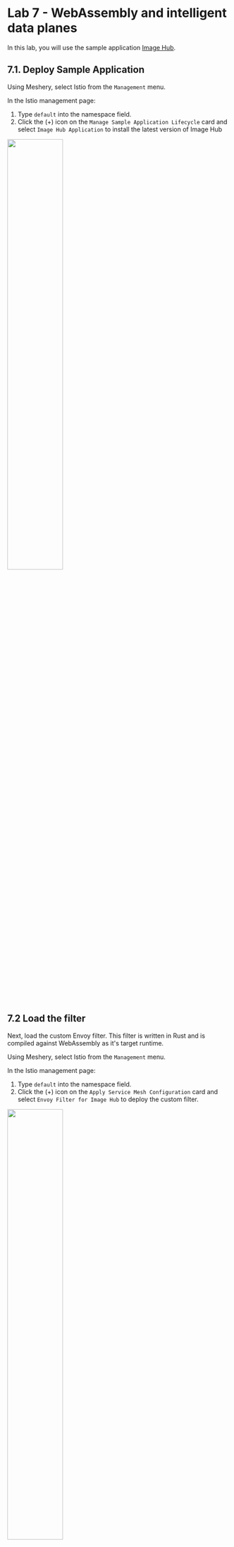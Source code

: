 # Lab 7 - WebAssembly and intelligent data planes

In this lab, you will use the sample application [Image Hub](https://github.com/layer5io/image-hub).

## 7.1. Deploy Sample Application

Using Meshery, select Istio from the `Management` menu.

In the Istio management page:

1. Type `default` into the namespace field.
1. Click the (+) icon on the `Manage Sample Application Lifecycle` card and select `Image Hub Application` to install the latest version of Image Hub

<a href="img/install-imagehub.png">
<img src="img/install-imagehub.png" width="50%" align="center" />
</a>

## 7.2 Load the filter

Next, load the custom Envoy filter. This filter is written in Rust and is compiled against WebAssembly as it's target runtime.

Using Meshery, select Istio from the `Management` menu.

In the Istio management page:

1. Type `default` into the namespace field.
1. Click the (+) icon on the `Apply Service Mesh Configuration` card and select `Envoy Filter for Image Hub` to deploy the custom filter.

<a href="img/deploy-envoyfilter.png">
<img src="img/deploy-envoyfilter.png" width="50%" align="center" />
</a>

## 7.3 Send traffic

## 7.4 Analyze behavior

<hr />

Alternative, manual installation steps are provided for reference below. No need to execute these if you have performed the steps above.

<hr />

## <a name="appendix"></a> Appendix - Alternative Manual Install

imagehub-filter

```yaml
apiVersion: networking.istio.io/v1alpha3
kind: EnvoyFilter
metadata:
  name: custom-filter
spec:
  configPatches:
    - applyTo: HTTP_FILTER
      match:
        context: SIDECAR_OUTBOUND # will match outbound listeners in all sidecars
        listener:
          portNumber: 9080
          filterChain:
            name: envoy.http_connection_manager
            filter:
              name: "envoy.tcp_proxy"
      patch:
        operation: INSERT_BEFORE
        value:
          # This is the full filter config including the name and config or typed_config section.
          name: "envoy.filters.http.wasm"
          config:
            config:
              name: custom-filter
              rootId: my_root_id
              vmConfig:
                code:
                  local:
                    filename: /var/lib/imagehub/filter.wasm
                runtime: envoy.wasm.runtime.v8
                vmId: custom-filter
                allow_precompiled: true
  workloadSelector:
    labels:
      app: api-v1
      version: v1
```

Update BookInfo's Deployment

```yaml
---
apiVersion: apps/v1
kind: Deployment
metadata:
  name: productpage-v1
  labels:
    app: productpage
    version: v1
spec:
  replicas: 1
  selector:
    matchLabels:
      app: productpage
      version: v1
  template:
    metadata:
      labels:
        app: productpage
        version: v1
    spec:
      serviceAccountName: bookinfo-productpage
      initContainers:
        - name: add-wasm
          image: curlimages/curl
          command:
            - "curl"
            - "-L"
            - "-o"
            - "/var/lib/filters/ratelimit-filter.wasm"
            - "https://github.com/layer5io/advanced-istio-service-mesh-workshop/raw/master/lab-3/ratelimiter/ratelimit-filter.wasm"
          volumeMounts:
            - mountPath: /var/lib/filters
              name: wasm-filter
      containers:
        - name: productpage
          image: docker.io/istio/examples-bookinfo-productpage-v1:1.16.2
          imagePullPolicy: IfNotPresent
          ports:
            - containerPort: 9080
          volumeMounts:
            - name: tmp
              mountPath: /tmp
            - name: wasm-filter
              mountPath: /var/lib/filters
      volumes:
        - name: tmp
          emptyDir: {}
        - name: wasm-filter
          emptyDir: {}
```

<h2>
Thank you for taking this workshop!
</h2>
<br />

Star this repository and watch for updates.
